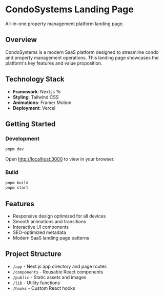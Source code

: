 # CondoSystems Landing Page

All-in-one property management platform landing page.

## Overview

CondoSystems is a modern SaaS platform designed to streamline condo and property management operations. This landing page showcases the platform's key features and value proposition.

## Technology Stack

- **Framework**: Next.js 15
- **Styling**: Tailwind CSS
- **Animations**: Framer Motion
- **Deployment**: Vercel

## Getting Started

### Development

```bash
pnpm dev
```

Open [http://localhost:3000](http://localhost:3000) to view in your browser.

### Build

```bash
pnpm build
pnpm start
```

## Features

- Responsive design optimized for all devices
- Smooth animations and transitions
- Interactive UI components
- SEO-optimized metadata
- Modern SaaS landing page patterns

## Project Structure

- `/app` - Next.js app directory and page routes
- `/components` - Reusable React components
- `/public` - Static assets and images
- `/lib` - Utility functions
- `/hooks` - Custom React hooks